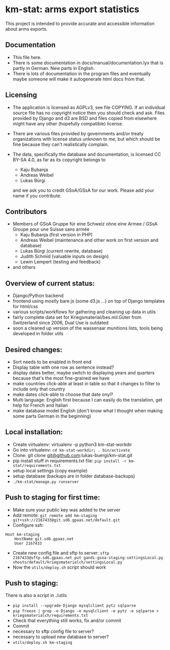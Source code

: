 km-stat: arms export statistics
===============================

This project is intended to provide accurate and accessible information
about arms exports.

## Documentation

* This file here.
* There is some documentation in docs/manual/documentation.lyx that is partly in German. New parts in English.
* There is lots of documentation in the program files and eventually maybe someone will make it autogenerate html docs from that.

## Licensing

* The application is licensed as AGPLv3, see file COPYING. If an individual
source file has no copyright notice then you should check and ask. Files
provided by Django and d3 are BSD and files copied from elsewhere might have
any other (hopefully compatible) license.
* There are various files provided by governments and/or treaty
organizations with license status unknown to me, but which should be
fine because they can't realistically complain.
* The data, specifically the database and documentation, is licensed
CC BY-SA 4.0, as far as its copyright belongs to
  * Kaju Bubanja
  * Andreas Weibel
  * Lukas Bürgi

  and we ask you to credit GSoA/GSsA for our work.
  Please add your name if you contribute.

## Contributors

* Members of GSoA Gruppe für eine Schweiz ohne eine Armee / GSsA Groupe pour une Suisse sans armée
  * Kaju Bubanja (first version in PHP)
  * Andreas Weibel (maintenance and other work on first version and database)
  * Lukas Bürgi (current rewrite, database)
  * Judith Schmid (valuable inputs on design)
  * Lewin Lempert (testing and feedback)
* and others

## Overview of current status:

* Django/Python backend
* frontend using mostly bare js (some d3.js ...) on top of Django templates for html/css
* various scripts/workflows for gathering and cleaning up data in utils
* fairly complete data set for Kriegsmaterial/bes.mil.Güter from Switzerland since 2006, Dual Use is outdated
* soon a cleaned up version of the wassenaar munitions lists, tools being developed in folder utils

## Desired changes:

* Sort needs to be enabled in front end
* Display table with one row as sentence instead?
* display dates better, maybe switch to displaying years and quarters because that's the most fine-grained we have
* make countries click-able at least in table so that it changes to filter to include only that country
* make dates click-able to choose that date onyl?
* Multi language: English first because I can easily do the translation, get help for French and Italian
* make database model English (don't know what I thought when making some parts German in the beginning)

## Local installation:

* Create virtualenv: virtualenv -p python3 km-stat-workdir
* Go into virtualenv: `cd km-stat-workdir; . bin/activate`
* Clone: git clone git@github.com:lukas-buergi/km-stat.git
* pip install stuff in requirements.txt file: `pip install -r km-stat/requirements.txt`
* setup local settings (copy example)
* setup database (backups are in folder database-backups)
* `./km-stat/manage.py runserver`

## Push to staging for first time:

* Make sure your public key was added to the server
* Add remote: `git remote add km-staging git+ssh://2167433@git.sd6.gpaas.net/default.git`
* Configure ssh:
```
Host km-staging
    HostName git.sd6.gpaas.net
    User 2167433
```
* Create new config file and sftp to server: ```sftp 2167433@sftp.sd6.gpaas.net
put gandi-gsoa-staging-settingsLocal.py vhosts/default/kriegsmaterialch/settingsLocal.py```
* Now the `utils/deploy.sh` script should work

## Push to staging:

There is also a script in ./utils

* `pip install --upgrade Django mysqlclient pytz sqlparse`
* `pip freeze | grep -e Django -e mysqlclient -e pytz -e sqlparse > kriegsmaterialch/requirements.txt`
* Check that everything still works, fix and/or commit
* Commit
* necessary to sftp config file to server?
* necessary to upload new database to server?
* `utils/deploy.sh km-staging`


